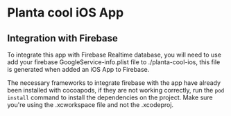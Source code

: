 # Planta cool iOS App

## Integration with Firebase

To integrate this app with Firebase Realtime database, you will need to use add your firebase GoogleService-info.plist file to ./planta-cool-ios, this file is generated when added an iOS App to Firebase.

The necessary frameworks to integrate firebase with the app have already been installed with cocoapods, if they are not working correctly, run the <code>pod install</code> command to install the dependencies on the project. Make sure you're using the .xcworkspace file and not the .xcodeproj.
